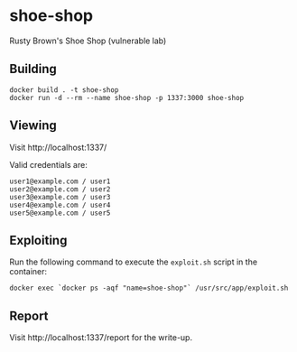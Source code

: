 # shoe-shop
Rusty Brown's Shoe Shop (vulnerable lab)

## Building

```
docker build . -t shoe-shop
docker run -d --rm --name shoe-shop -p 1337:3000 shoe-shop
```

## Viewing

Visit http://localhost:1337/

Valid credentials are:

```
user1@example.com / user1
user2@example.com / user2
user3@example.com / user3
user4@example.com / user4
user5@example.com / user5
```

## Exploiting

Run the following command to execute the `exploit.sh` script in the container:

```
docker exec `docker ps -aqf "name=shoe-shop"` /usr/src/app/exploit.sh
```

## Report

Visit http://localhost:1337/report for the write-up.
